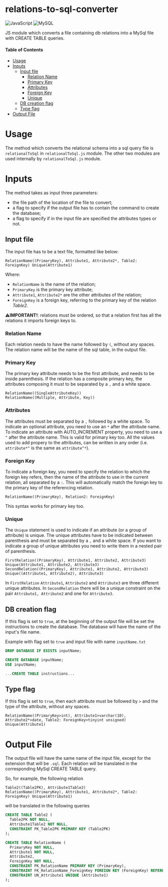 # relations-to-sql-converter
![JavaScript](https://img.shields.io/badge/javascript-%23323330.svg?style=for-the-badge&logo=javascript&logoColor=%23F7DF1E)
![MySQL](https://img.shields.io/badge/mysql-%2300f.svg?style=for-the-badge&logo=mysql&logoColor=white)

JS module which converts a file containing db relations into a MySql file with CREATE TABLE queries.

#### Table of Contents
- [Usage](#usage)
- [Inputs](#inputs)
  * [Input file](#input-file)
    + [Relation Name](#relation-name)
    + [Primary Key](#primary-key)
    + [Attributes](#attributes)
    + [Foreign Key](#foreign-key)
    + [Unique](#unique)
  * [DB creation flag](#db-creation-flag)
  * [Type flag](#type-flag)
- [Output File](#output-file)


Usage
================
The method which converts the relational schema into a sql query file is `relationalToSql` in `relationalToSql.js` module. The other two modules are used internally by `relationalToSql.js` module.

Inputs
================
The method takes as input three parameters:
- the file path of the location of the file to convert;
- a flag to specify if the output file has to contain the command to create the database;
- a flag to specify if in the input file are specified the attributes types or not.


## Input file

The input file has to be a text file, formatted like below:

```
RelationName((PrimaryKey), Attribute1, Attribute2*, Table2: ForeignKey) Unique(Attribute1)
```

Where:
- `RelationName` is the name of the relation;
- `PrimaryKey` is the primary key attribute;
- `Attribute1`, `Attribute2*` are the other attributes of the relation;
- `ForeignKey` is a foreign key, referring to the primary key of the relation <i>Table2</i>.

⚠️**IMPORTANT!**: relations must be ordered, so that a relation first has all the relations it imports foreign keys to.

### Relation Name

Each relation needs to have the name followed by `(`, without any spaces.
The relation name will be the name of the sql table, in the output file.

### Primary Key

The primary key attribute needs to be the first attribute, and needs to be inside parenthesis.
If the relation has a composite primary key, the attributes composing it must to be separated by a `,` and a white space.

```
RelationName((SingleAttributeKey))
RelationName((Multiple, Attribute, Key))
```

### Attributes

The attributes must be separated by a `,` followed by a white space.
To indicate an optional attribute, you need to use an `*` after the attribute name.
To indicate an attribute with AUTO_INCREMENT property, you need to use a `^` after the attribute name. This is valid for primary key too.
All the values used to add propery to the attributes, can be written in any order (i.e. `attribute*^` is the same as `attribute^*`).

### Foreign Key

To indicate a foreign key, you need to specify the relation to which the foreign key refers, then the name of the attribute to use in the current relation, all separated by a `:`. This will automatically match the foreign key to the primary key of the referencing relation.

```
RelationName((PrimaryKey), Relation2: ForeignKey)
```

This syntax works for primary key too.

### Unique

The `Unique` statement is used to indicate if an attribute (or a group of attribute) is unique.
The unique attributes have to be indicated between parenthesis and must be separated by a `,` and a white space. If you want to indicate a group of unique attributes you need to write them in a nested pair of parenthesis.

```
FirstRelation((PrimaryKey), Attribute1, Attribute2, Attribute3) Unique(Attribute1, Attribute2, Attribute3)
SecondRelation((PrimaryKey), Attribute1, Attribute2, Attribute3) Unique((Attribute1, Attribute2), Attribute3)
```

In `FirstRelation` `Attribute1`, `Attribute2` and `Attribute3` are three different unique attributes.
In `SecondRelation` there will be a unique constraint on the pair `Attribute1, Attribute2` and one for `Attribute3`.


## DB creation flag

If this flag is set to `true`, at the beginning of the output file will be set the instructions to create the database.
The database will have the name of the input's file name.

Example with flag set to `true` and input file with name `inputName.txt`
```sql
DROP DATABASE IF EXISTS inputName;

CREATE DATABASE inputName;
USE inputName;

...CREATE TABLE instructions...
```

## Type flag

If this flag is set to `true`, then each attribute must be followed by `>` and the type of the attribute, without any spaces.

```
RelationName((PrimaryKey>int), Attribute1>varchar(10), Attribute2*>date, Table2: ForeignKey>tinyint unsigned) Unique(Attribute1)
```


Output File
==========

The output file will have the same name of the input file, except for the extension that will be `.sql`.
Each relation will be translated in the corresponding MySql CREATE TABLE query.

So, for example, the following relation
```
Table2((Table2PK), Attribute1Table2)
RelationName((PrimaryKey), Attribute1, Attribute2*, Table2: ForeignKey) Unique(Attribute1)
```

will be translated in the following queries

```sql
CREATE TABLE Table2 (
  Table2PK NOT NULL,
  Attribute1Table2 NOT NULL,
  CONSTRAINT PK_Table2PK PRIMARY KEY (Table2PK)
);

CREATE TABLE RelationName (
  PrimaryKey NOT NULL,
  Attribute1 NOT NULL,
  Attribute2,
  ForeignKey NOT NULL,
  CONSTRAINT PK_RelationName PRIMARY KEY (PrimaryKey),
  CONSTRAINT FK_RelationName_ForeignKey FOREIGN KEY (ForeignKey) REFERENCES Table2(Table2PK),
  CONSTRAINT UN_Attribute1 UNIQUE (Attribute1)
);
```
